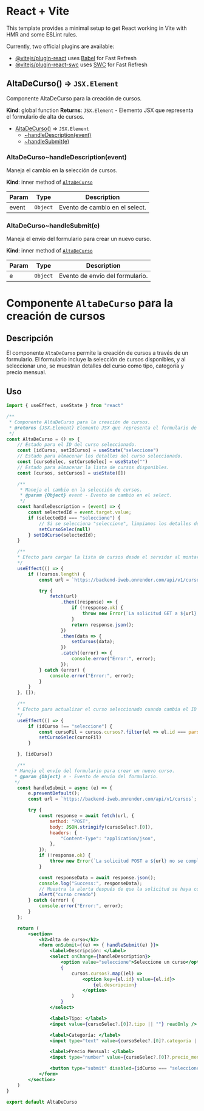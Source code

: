 # React + Vite

This template provides a minimal setup to get React working in Vite with HMR and some ESLint rules.

Currently, two official plugins are available:

- [@vitejs/plugin-react](https://github.com/vitejs/vite-plugin-react/blob/main/packages/plugin-react/README.md) uses [Babel](https://babeljs.io/) for Fast Refresh
- [@vitejs/plugin-react-swc](https://github.com/vitejs/vite-plugin-react-swc) uses [SWC](https://swc.rs/) for Fast Refresh

<a name="AltaDeCurso"></a>

## AltaDeCurso() ⇒ <code>JSX.Element</code>
Componente AltaDeCurso para la creación de cursos.

**Kind**: global function
**Returns**: <code>JSX.Element</code> - Elemento JSX que representa el formulario de alta de cursos.

* [AltaDeCurso()](#AltaDeCurso) ⇒ <code>JSX.Element</code>
    * [~handleDescription(event)](#AltaDeCurso..handleDescription)
    * [~handleSubmit(e)](#AltaDeCurso..handleSubmit)

<a name="AltaDeCurso..handleDescription"></a>

### AltaDeCurso~handleDescription(event)
Maneja el cambio en la selección de cursos.

**Kind**: inner method of [<code>AltaDeCurso</code>](#AltaDeCurso)

| Param | Type | Description |
| --- | --- | --- |
| event | <code>Object</code> | Evento de cambio en el select. |

<a name="AltaDeCurso..handleSubmit"></a>

### AltaDeCurso~handleSubmit(e)
Maneja el envío del formulario para crear un nuevo curso.

**Kind**: inner method of [<code>AltaDeCurso</code>](#AltaDeCurso)

| Param | Type | Description |
| --- | --- | --- |
| e | <code>Object</code> | Evento de envío del formulario. |

# Componente `AltaDeCurso` para la creación de cursos

## Descripción
El componente `AltaDeCurso` permite la creación de cursos a través de un formulario. El formulario incluye la selección de cursos disponibles, y al seleccionar uno, se muestran detalles del curso como tipo, categoría y precio mensual.

## Uso
```jsx
import { useEffect, useState } from "react"

/**
 * Componente AltaDeCurso para la creación de cursos.
 * @returns {JSX.Element} Elemento JSX que representa el formulario de alta de cursos.
 */
const AltaDeCurso = () => {
    // Estado para el ID del curso seleccionado.
    const [idCurso, setIdCurso] = useState("seleccione")
    // Estado para almacenar los detalles del curso seleccionado.
    const [cursoSelec, setCursoSelec] = useState("")
    // Estado para almacenar la lista de cursos disponibles.
    const [cursos, setCursos] = useState([])

    /**
     * Maneja el cambio en la selección de cursos.
     * @param {Object} event - Evento de cambio en el select.
     */
    const handleDescription = (event) => {
        const selectedId = event.target.value;
        if (selectedId === "seleccione") {
            // Si se selecciona "seleccione", limpiamos los detalles del curso.
            setCursoSelec(null)
        } setIdCurso(selectedId);
    }

    /**
    * Efecto para cargar la lista de cursos desde el servidor al montar el componente.
    */
    useEffect(() => {
        if (!cursos.length) {
            const url = `https://backend-iweb.onrender.com/api/v1/cursos`;

            try {
                fetch(url)
                    .then((response) => {
                        if (!response.ok) {
                            throw new Error(`La solicitud GET a ${url} no se completó correctamente.`);
                        }
                        return response.json();
                    })
                    .then(data => {
                        setCursos(data);
                    })
                    .catch((error) => {
                        console.error("Error:", error);
                    });
            } catch (error) {
                console.error("Error:", error);
            }
        }
    }, []);

    /**
    * Efecto para actualizar el curso seleccionado cuando cambia el ID del curso.
    */
    useEffect(() => {
        if (idCurso !== "seleccione") {
            const cursoFil = cursos.cursos?.filter(el => el.id === parseInt(idCurso))
            setCursoSelec(cursoFil)
        }

    }, [idCurso])

    /**
   * Maneja el envío del formulario para crear un nuevo curso.
   * @param {Object} e - Evento de envío del formulario.
   */
    const handleSubmit = async (e) => {
        e.preventDefault();
        const url = `https://backend-iweb.onrender.com/api/v1/cursos`;

        try {
            const response = await fetch(url, {
                method: "POST",
                body: JSON.stringify(cursoSelec?.[0]),
                headers: {
                    "Content-Type": "application/json",
                },
            });
            if (!response.ok) {
                throw new Error(`La solicitud POST a ${url} no se completó correctamente.`);
            }

            const responseData = await response.json();
            console.log("Success:", responseData);
            // Muestra la alerta después de que la solicitud se haya completado con éxito.
            alert("curso creado")
        } catch (error) {
            console.error("Error:", error);
        }
    };

    return (
        <section>
            <h2>Alta de curso</h2>
            <form onSubmit={(e) => { handleSubmit(e) }}>
                <label>Descripción: </label>
                <select onChange={handleDescription}>
                    <option value="seleccione">Seleccione un curso</option>
                    {
                        cursos.cursos?.map((el) =>
                            <option key={el.id} value={el.id}>
                                {el.descripcion}
                            </option>
                        )
                    }
                </select>

                <label>Tipo: </label>
                <input value={cursoSelec?.[0]?.tipo || ""} readOnly />

                <label>Categoría: </label>
                <input type="text" value={cursoSelec?.[0]?.categoria || ""} readOnly />

                <label>Precio Mensual: </label>
                <input type="number" value={cursoSelec?.[0]?.precio_mensual || ""} readOnly />

                <button type="submit" disabled={idCurso === "seleccione" ? true : false}>Ingresar</button>
            </form>
        </section>
    )
}

export default AltaDeCurso